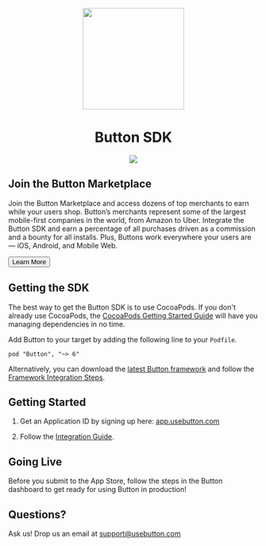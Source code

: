 <p align="center">
<img src="https://cloud.githubusercontent.com/assets/1057077/11322171/de11ea38-90ac-11e5-9df6-4da8d87ef76e.png" width="204"/>
</p>
<h1 align="center">Button SDK</h1>
<p align="center"><img align="center" src="https://img.shields.io/cocoapods/v/Button.svg?style=flat" />
</p>


## Join the Button Marketplace

Join the Button Marketplace and access dozens of top merchants to earn while your users shop. Button’s merchants represent some of the largest mobile-first companies in the world, from Amazon to Uber. Integrate the Button SDK and earn a percentage of all purchases driven as a commission and a bounty for all installs. Plus, Buttons work everywhere your users are — iOS, Android, and Mobile Web.

<a href="https://usebutton.com"><button class="btn btn-secondary">Learn More</button></a>


## Getting the SDK

The best way to get the Button SDK is to use CocoaPods. If you don't already use CocoaPods, the <a target="out" href="http://guides.cocoapods.org/using/getting-started.html">CocoaPods Getting Started Guide</a> will have you managing dependencies in no time.

Add Button to your target by adding the following line to your `Podfile`.

```
pod "Button", "~> 6"
```

Alternatively, you can download the [latest Button framework](https://github.com/usebutton/button-ios/releases/latest) and follow the [Framework Integration Steps](https://github.com/usebutton/button-ios/wiki/Adding-the-Button-Framework-and-Bundle-to-your-project).


## Getting Started

1. Get an Application ID by signing up here: [app.usebutton.com](http://app.usebutton.com)

2. Follow the <a href="https://developer.usebutton.com/guides/publishers/ios/button-publisher-integration-guide" target="_blank">Integration Guide</a>.

## Going Live

Before you submit to the App Store, follow the steps in the Button dashboard to get ready for using Button in production!

## Questions?

Ask us! Drop us an email at <a href="mailto:support@usebutton.com">support@usebutton.com</a>
